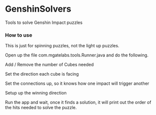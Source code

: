 # GenshinSolvers
Tools to solve Genshin Impact puzzles

### How to use

This is just for spinning puzzles, not the light up puzzles.

Open up the file com.mgatelabs.tools.Runner.java and do the following.

Add / Remove the number of Cubes needed

Set the direction each cube is facing

Set the connections up, so it knows how one impact will trigger another

Setup up the winning direction

Run the app and wait, once it finds a solution, it will print out the order of the hits needed to solve the puzzle.
